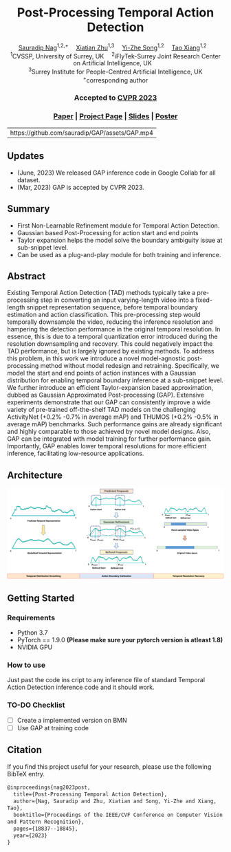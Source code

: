 

<div align="center">

<h1>Post-Processing Temporal Action Detection</h1>

<div>
    <a href='https://sauradip.github.io/' target='_blank'>Sauradip Nag</a><sup>1,2,+</sup>&emsp;
    <a href='https://scholar.google.co.uk/citations?hl=en&user=ZbA-z1cAAAAJ&view_op=list_works&sortby=pubdate' target='_blank'>Xiatian Zhu</a><sup>1,3</sup>&emsp;
    <a href='https://scholar.google.co.uk/citations?user=irZFP_AAAAAJ&hl=en' target='_blank'>Yi-Zhe Song</a><sup>1,2</sup>&emsp;
    <a href='https://scholar.google.co.uk/citations?hl=en&user=MeS5d4gAAAAJ&view_op=list_works&sortby=pubdate' target='_blank'>Tao Xiang</a><sup>1,2</sup>&emsp;
</div>
<div>
    <sup>1</sup>CVSSP, University of Surrey, UK&emsp;
    <sup>2</sup>iFlyTek-Surrey Joint Research Center on Artificial Intelligence, UK&emsp; <br>
    <sup>3</sup>Surrey Institute for People-Centred Artificial Intelligence, UK
</div>
<div>
    <sup>+</sup>corresponding author
</div>

<h3><strong>Accepted to <a href='https://cvpr2023.thecvf.com/' target='_blank'>CVPR 2023</a></strong></h3>

<h3 align="center">
  <a href="https://arxiv.org/abs/2211.14924" target='_blank'>Paper</a> |
  <a href="https://sauradip.github.io/project_pages/GAP/" target='_blank'>Project Page</a> |
  <a href="https://sauradip/GAP/assets/slides.pdf" target='_blank'>Slides</a> |
  <a href="https://sauradip/GAP/assets/psoter.pdf" target='_blank'>Poster</a> 
</h3>

<table>
<tr>
    <td>
https://github.com/sauradip/GAP/assets/GAP.mp4
</td>
</tr>
</table>
</div>

## Updates

- (June, 2023) We released GAP inference code in Google Collab for all dataset.
- (Mar, 2023) GAP is accepted by CVPR 2023.

## Summary
- First Non-Learnable Refinement module for Temporal Action Detection.
- Gaussian based Post-Processing for action start and end points
- Taylor expansion helps the model solve the boundary ambiguity issue at sub-snippet level.
- Can be used as a plug-and-play module for both training and inference.

## Abstract

Existing Temporal Action Detection (TAD) methods typically take a pre-processing step in converting an input varying-length video into a fixed-length snippet representation sequence, before temporal boundary estimation and action classification. This pre-processing step would temporally downsample the video, reducing the inference resolution and hampering the detection performance in the original temporal resolution. In essence, this is due to a temporal quantization error introduced during the resolution downsampling and recovery. This could negatively impact the TAD performance, but is largely ignored by existing methods. To address this problem, in this work we introduce a novel model-agnostic post-processing method without model redesign and retraining. Specifically, we model the start and end points of action instances with a Gaussian distribution for enabling temporal boundary inference at a sub-snippet level. We further introduce an efficient Taylor-expansion based approximation, dubbed as Gaussian Approximated Post-processing (GAP). Extensive experiments demonstrate that our GAP can consistently improve a wide variety of pre-trained off-the-shelf TAD models on the challenging ActivityNet (+0.2% -0.7% in average mAP) and THUMOS (+0.2% -0.5% in average mAP) benchmarks. Such performance gains are already significant and highly comparable to those achieved by novel model designs. Also, GAP can be integrated with model training for further performance gain. Importantly, GAP enables lower temporal resolutions for more efficient inference, facilitating low-resource applications.

## Architecture
![](assets/main-fig.png)

## Getting Started

### Requirements
- Python 3.7
- PyTorch == 1.9.0  **(Please make sure your pytorch version is atleast 1.8)**
- NVIDIA GPU

### How to use 
Just past the code ins cript to any inference file of standard Temporal Action Detection inference code and it should work. 

### TO-DO Checklist
- [ ] Create a implemented version on BMN
- [ ] Use GAP at training code

## Citation
If you find this project useful for your research, please use the following BibTeX entry.
```
@inproceedings{nag2023post,
  title={Post-Processing Temporal Action Detection},
  author={Nag, Sauradip and Zhu, Xiatian and Song, Yi-Zhe and Xiang, Tao},
  booktitle={Proceedings of the IEEE/CVF Conference on Computer Vision and Pattern Recognition},
  pages={18837--18845},
  year={2023}
}
```




